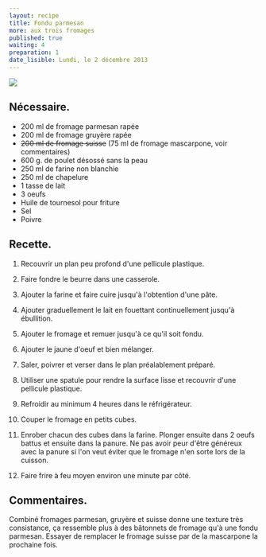```yaml
---
layout: recipe
title: Fondu parmesan
more: aux trois fromages
published: true
waiting: 4
preparation: 1
date_lisible: Lundi, le 2 décembre 2013
---
```


<img src="https://garno-cookbook.s3.amazonaws.com/pictures/fondu-parmesan-trois-fromages-maison.jpg" class="preview" />

## Nécessaire.
* 200 ml de fromage parmesan rapée
* 200 ml de fromage gruyère rapée
* ~~200 ml de fromage suisse~~ (75 ml de fromage mascarpone, voir commentaires)
* 600 g. de poulet désossé sans la peau
* 250 ml de farine non blanchie
* 250 ml de chapelure
* 1 tasse de lait
* 3 oeufs
* Huile de tournesol pour friture
* Sel
* Poivre

## Recette.

1. Recouvrir un plan peu profond d'une pellicule plastique.

2. Faire fondre le beurre dans une casserole.

3. Ajouter la farine et faire cuire jusqu'à l'obtention d'une pâte.

4. Ajouter graduellement le lait en fouettant continuellement jusqu'à ébullition.

5. Ajouter le fromage et remuer jusqu'à ce qu'il soit fondu.

6. Ajouter le jaune d'oeuf et bien mélanger.

7. Saler, poivrer et verser dans le plan préalablement préparé.

8. Utiliser une spatule pour rendre la surface lisse et recouvrir d'une pellicule plastique.

9. Refroidir au minimum 4 heures dans le réfrigérateur.

10. Couper le fromage en petits cubes.

11. Enrober chacun des cubes dans la farine. Plonger ensuite dans 2 oeufs battus et ensuite
dans la panure. Ne pas avoir peur d'être généreux avec la panure si l'on veut éviter que le
fromage n'en sorte lors de la cuisson.

12. Faire frire à feu moyen environ une minute par côté.

## Commentaires.

Combiné fromages parmesan, gruyère et suisse donne une texture très consistance,
ça ressemble plus à des bâtonnets de fromage qu'à une fondu parmesan. Essayer
de remplacer le fromage suisse par de la mascarpone la prochaine fois.
